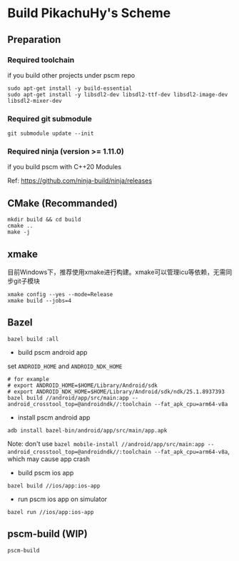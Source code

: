 # Build PikachuHy's Scheme

## Preparation

### Required toolchain

if you build other projects under pscm repo

```shell
sudo apt-get install -y build-essential
sudo apt-get install -y libsdl2-dev libsdl2-ttf-dev libsdl2-image-dev libsdl2-mixer-dev
```

### Required git submodule

```shell
git submodule update --init
```

### Required ninja (version >= 1.11.0)

if you build pscm with C++20 Modules

Ref: https://github.com/ninja-build/ninja/releases

## CMake (Recommanded)

```shell
mkdir build && cd build
cmake ..
make -j
```

## xmake

目前Windows下，推荐使用xmake进行构建。xmake可以管理icu等依赖，无需同步git子模块

```shell
xmake config --yes --mode=Release
xmake build --jobs=4
```

## Bazel

```shell
bazel build :all
```

- build pscm android app

set `ANDROID_HOME` and `ANDROID_NDK_HOME`

```
# for example
# export ANDROID_HOME=$HOME/Library/Android/sdk
# export ANDROID_NDK_HOME=$HOME/Library/Android/sdk/ndk/25.1.8937393
bazel build //android/app/src/main:app --android_crosstool_top=@androidndk//:toolchain --fat_apk_cpu=arm64-v8a
```

- install pscm android app

```
adb install bazel-bin/android/app/src/main/app.apk
```

Note: don't
use `bazel mobile-install //android/app/src/main:app --android_crosstool_top=@androidndk//:toolchain --fat_apk_cpu=arm64-v8a`,
which may cause app crash

- build pscm ios app

```
bazel build //ios/app:ios-app
```

- run pscm ios app on simulator

```
bazel run //ios/app:ios-app
```
## pscm-build (WIP)

```shell
pscm-build
```
